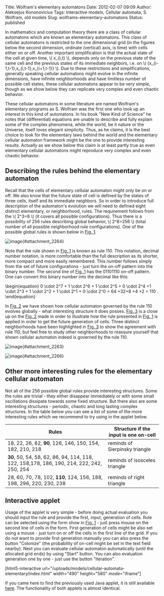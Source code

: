 Title: Wolfram's elementary automatons
Date: 2012-02-07 09:09
Author: Aleksejus Kononovicius
Tags: Interactive models, Cellular automata, S. Wolfram, old models
Slug: wolframs-elementary-automatons
Status: published

In
mathematics and computation theory there are a class of cellular
automatons which are known as elementary automatons. This class of
cellular automatons is restricted to the one dimensional grid (in the
figures below the second dimension, ordinate (vertical) axis, is time)
with cells either on or off. Another important simplification is that
the actual state of the cell at given time, \\\(  x\_{i,t}  \\\),
depends only on the previous state of the same cell and the previous
states of its immediate neighbors, i.e. on \\\( \{x\_{i-1,t-1},x\_{i,t-1},x\_{i+1,t-1}\} \\\). Due to these restrictions
and simplifications, generally speaking cellular automatons might evolve
in the infinite dimensions, have infinite neighborhoods and have
limitless number of possible cell states, these cellular automatons
appear to be very simple, though as we show below they can replicate
very complex and even chaotic behavior.<!--more-->

These cellular automatons in some literature are named Wolfram's
elementary programs as S. Wolfram was the first one who took up an
interest in this kind of automatons. In his book "New Kind of Science"
he notes that (differential) equations are unable to describe and fully
explain some of the complex phenomena, while the world, be it nature or
the Universe, itself loves elegant simplicity. Thus, as he claims, it is
the best choice to look for the elementary laws behind the world and the
elementary cellular automaton framework might be the one to provide
interesting results. Actually as we show below this claim is at least
partly true as even elementary cellular automatons might reproduce very
complex and even chaotic behavior.

Describing the rules behind the elementary automaton
----------------------------------------------------

Recall that the cells of elementary cellular automaton might only be on
or off. We also know that the future state of cell is defined by the
states of three cells, itself and its immediate neighbors. So in order
to introduce full description of the automaton's evolution we will need
to defined eight distinct elementary, or neighborhood, rules. The
requirement follows from the \\\(  2^3=8  \\\) (it covers all
possible configurations). Thus there is a possibility of 256 rules
describing global behavior, \\\(  2^8=256  \\\) (total number of all
possible neighborhood rule configurations). One of the possible global
rules is shown below in [Fig. 1](#attachment_2264).

![image](/uploads/2012/01/elementary-ca-rule110.png "Rule 110 of elementary cellular automaton. In the first
line you can see eight distinct sets of the initial conditions, i.e. all
possible configurations of three neighborhood cells. On the second line
you can see the set of eight possible results, each related to the
condition drawn above them - empty cells in the second line means off,
while cells with square inside mean that they will be on if the
condition is
met."){#attachment_2264} 

Note that the rule shown in [Fig. 1](#attachment_2264) is known as rule
110. This notation, decimal number notation, is more comfortable than
the full description as its shorter, more compact and more easily
remembered. This number follows simply from the set of future
configurations - just turn the on-off pattern into the binary number.
The second line of [Fig. 1](#attachment_2264) has the 01101110 on-off
pattern. One can convert this binary number into the decimal like this:


\begin{equation}
 0 \cdot 2^7 + 1 \cdot 2^6 + 1 \cdot 2^5 + 0 \cdot 2^4 +1 \cdot 2^3 + 1 \cdot 2^2 + 1 \cdot 2^1 + 0 \cdot 2^0 = 64 +32+8 +4 +2 = 110 . 
\end{equation}


In [Fig. 2](#attachment_2263) we have shown how cellular automaton
governed by the rule 110 evolves globally - what interesting structure
it does posses. [Fig. 3](#attachment_2266) is a close up on the [Fig.
2](#attachment_2263) made in order to illustrate how the rule presented
in [Fig. 1](#attachment_2264) is applied in order to get the future
generation of cells. Three distinct neighborhoods have been highlighted
in [Fig. 3](#attachment_2266) to show the agreement with rule 110, but
feel free to study other neighborhoods to reassure yourself that shown
cellular automaton indeed is governed by the rule 110.

![image](/uploads/2012/01/elementary-ca.png "Evolution of elementary cellular automaton governed by
the rule 110. Initial condition is random set of cells. While evolution
occurs in the cylinder space (the left and right edges are
interconnected). Ordinate (vertical) axis is time axis - older
generations are shown higher while younger ones are in the
bottom."){#attachment_2263} 

![image](/uploads/2012/02/elementary-ca-closeup.png "The close up on the two generations shown in 
Note that the highlighted neighborhoods (red squares) follow the rule
110. The red arrows point from the cells that influence the state to
cell which is influenced by the
states."){#attachment_2266} 

Other more interesting rules for the elementary cellular automaton
------------------------------------------------------------------

Not all of the 256 possible global rules provide interesting structures.
Some the rules are trivial - they either disappear immediately or with
some small oscillations dissipate towards some fixed structure. But
there also are some interesting structures - periodic, chaotic and long
lasting complex structures. In the table below you can see a list of
some of the more interesting rules which we recommend to try using in
the applet below.

  Rules                                                                                      |Structure if the input is one on-cell
  -------------------------------------------------------------------------------------------|---------------------------------------
  18, 22, 26, 82, **90**, 126, 146, 150, 154, 182, 210, 218                                  |reminds of Sierpinsky triangle
  **30**, 50, 54, 58, 62, 86, 94, 114, 118, 122, 158,178, 186, 190, 214, 222, 242, 250, 254  |reminds of isosceles triangle
  28, 60, 70, 78, 102, **110**, 124, 156, 188, 198, 296, 220, 230, 238                       |reminds of right triangle

Interactive applet
------------------

Usage of the applet is very simple - before doing actual evaluation you
should input the rule and provide the first, input, generation of cells.
Rule can be selected using the form show in [Fig. 1](#attachment_2264) -
just press mouse on the second line of cells in the form. First
generation of cells might be also set using a mouse - just turn on or
off the cells in the first line of the grid. If you do not want to
provide first generation manually you can also press the button
"Colonize" (the probability of on-cell might be set in the text field
nearby). Next you can evaluate cellular automaton automatically (until
the allocated grid ends) by using "Start" button. You can also
evaluation generation one by one - just use the button "Iteration".

[html5-interactive
url="/uploads/models/cellular-automata-elementary/index.html"
width="490" height="580" mode="iframe"]

If you came here to find the previously used Java applet, it is still
available
[here](/uploads/models/old-java/cellular-automata-elementary-en.html).
The functionality of both applets is almost identical.
